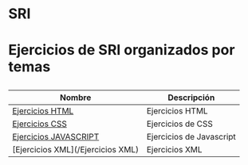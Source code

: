 # SRI
# Ejercicios de SRI organizados por temas
##
Nombre | Descripción
-------|------------
[Ejercicios HTML](/tema2) | Ejercicios HTML
[Ejercicios CSS](/CSS) | Ejercicios de CSS
[Ejercicios  JAVASCRIPT](/JAVASCRIPT) | Ejercicios de Javascript
[Ejercicios XML](/Ejercicios XML) | Ejercicios XML
